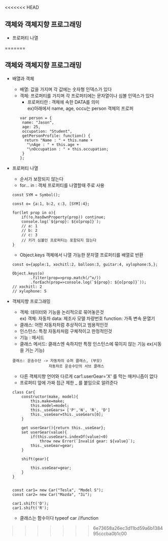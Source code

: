 <<<<<<< HEAD
## 객체와 객체지향 프로그래밍 
* 프로퍼티 나열
  
=======
## 객체와 객체지향 프로그래밍
* 배열과 객체
    * 배열: 값을 가지며 각 값에는 숫자형 인덱스가 있다
    * 객체: 프로퍼티를 가지며 각 프로퍼티에는 문자열이나 심볼 인덱스가 있다
        * 프로퍼티란 : 객체에 속한 DATA를 의미  
          ex)아래에서 name, age, occu는 person 객체의 프로퍼          
        ~~~
        var person = {
         name: "Jason",
         age: 25,
         occupation: "Student",
         getPersonProfile: function() {
          return "Name : " + this.name +
           "\nAge : " + this.age +
           "\nOccupation : " + this.occupation;
         }
        };
       ~~~

* 프로퍼티 나열
    * 순서가 보장되지 않는다
    * for... in : 객체 프로퍼티를 나열할때 주로 사용
    ~~~
    const SYM = Symbol();
    
    const o= {a:1, b:2, c:3, [SYM]:4};
    
    for(let prop in o){
        if(!o.hasOwnProperty(prop)) continue;
        console.log(`${prop}: ${o[prop]}`);
        // a: 1
        // b: 2
        // c: 3
        // 키가 심볼인 프로퍼티는 포함되지 않는다
    } 
    ~~~
    * Object.keys 객체에서 나열 가능한 문자열 프로퍼티를 배열로 반환
    ~~~
    const o={apple:1, xochitl:2, balloon:3, guitar:4, xylophone:5,};
    
    Object.keys(o)
            .filter(prop=>prop.match(/^x/))
            .forEach(prop=>console.log(`${prop}: ${o[prop]}`));
    // xochitl: 2
    // xylophone: 5        
    ~~~
    
* 객체지향 프로그래밍
    * 객체: 데이터와 기능을 논리적으로 묶어놓은것  
        ex) 객체: 자동차
            data: 제조사 모델 차량번호 
            function: 가족 변속 문열기
    * 클래스: 어떤 자동차처럼 추상적이고 범용적인것
    * 인스턴스: 특정 자동차처럼 구체적이고 한정적인것
    * 기능 : 메서드
    * 클래스 메서드: 클래스엔 속하지만 특정 인스턴스에 묶이지 않는 기능 
        ex(시동을 거는 기능)
    ~~~
    클래스: 운송수단 -> 자동차의 슈퍼 클래스, (부모)
                    자동차르 운송수단의 서브 클래스
    ~~~                   
    * 다른 객체지향 언어와 다르게 car1.userGear='X' 를 막는 매커니즘이 없다  
    * 프로퍼티 앞에 가짜 접근 제한 _  를 붙임으로 알려준다    
    ~~~
    class Car{
        constructor(make, model){
            this.make=make;
            this.model=model;
            this._useGears= ['P','N', 'R', 'D']
            this._useGear=this._useGears[0];
        }
    
        get userGear(){return this._useGear};
        set userGear(value){
            if(this.useGears.indexOf(value)<0)
                throw new Error(`Invalid gear: ${value}`);
            this._useGear=gear;
        }
    
        shift(gear){
    
            this.useGear=gear;
        }
    }
    
    
    const car1= new Car("Tesla", "Model S");
    const car2= new Car("Mazda", "3i");
    
    car1.shift('D');
    car1.shift('R');

    ~~~
    
    * 클래스는 함수이다
        typeof car //function
        
            
                            
    
    
    
>>>>>>> 6e73658a26ec3d11bd59a6b138495cccba0b1c00
